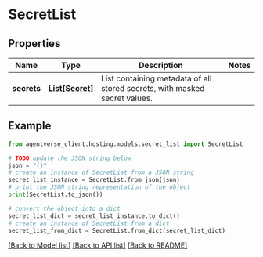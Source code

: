 # SecretList


## Properties

Name | Type | Description | Notes
------------ | ------------- | ------------- | -------------
**secrets** | [**List[Secret]**](Secret.md) | List containing metadata of all stored secrets, with masked secret values. | 

## Example

```python
from agentverse_client.hosting.models.secret_list import SecretList

# TODO update the JSON string below
json = "{}"
# create an instance of SecretList from a JSON string
secret_list_instance = SecretList.from_json(json)
# print the JSON string representation of the object
print(SecretList.to_json())

# convert the object into a dict
secret_list_dict = secret_list_instance.to_dict()
# create an instance of SecretList from a dict
secret_list_from_dict = SecretList.from_dict(secret_list_dict)
```
[[Back to Model list]](../README.md#documentation-for-models) [[Back to API list]](../README.md#documentation-for-api-endpoints) [[Back to README]](../README.md)


